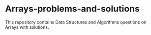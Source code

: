 # Arrays-problems-and-solutions
This repository contains Data Structures and Algorithms questions on Arrays with solutions.
